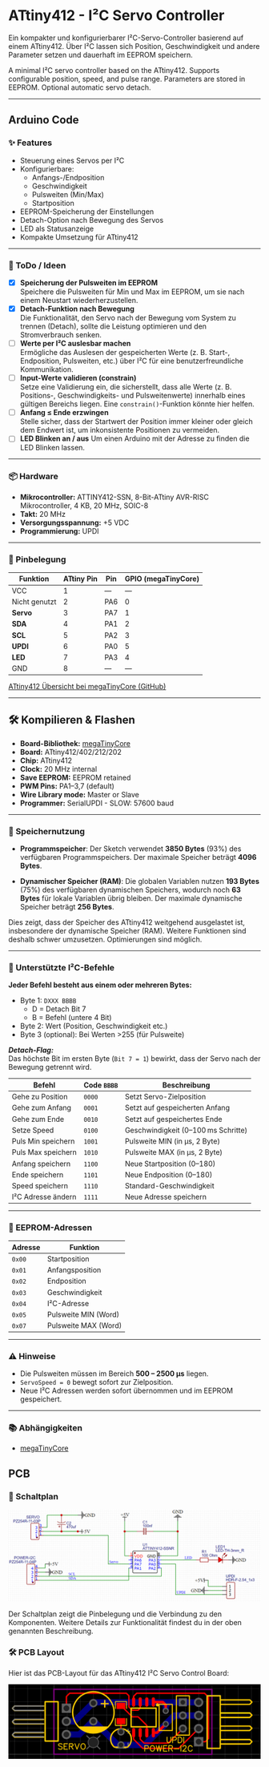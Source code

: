 # ATtiny412 - I²C Servo Controller

Ein kompakter und konfigurierbarer I²C-Servo-Controller basierend auf einem ATtiny412. Über I²C lassen sich Position, Geschwindigkeit und andere Parameter setzen und dauerhaft im EEPROM speichern.

A minimal I²C servo controller based on the ATtiny412. Supports configurable position, speed, and pulse range. Parameters are stored in EEPROM. Optional automatic servo detach.

---
## Arduino Code
### ✨ Features

- Steuerung eines Servos per I²C
- Konfigurierbare:
  - Anfangs-/Endposition
  - Geschwindigkeit
  - Pulsweiten (Min/Max)
  - Startposition
- EEPROM-Speicherung der Einstellungen
- Detach-Option nach Bewegung des Servos
- LED als Statusanzeige
- Kompakte Umsetzung für ATtiny412

---

### 🧪 ToDo / Ideen

- [X] **Speicherung der Pulsweiten im EEPROM**  
  Speichere die Pulsweiten für Min und Max im EEPROM, um sie nach einem Neustart wiederherzustellen.
- [x] **Detach-Funktion nach Bewegung**  
  Die Funktionalität, den Servo nach der Bewegung vom System zu trennen (Detach), sollte die Leistung optimieren und den Stromverbrauch senken.
- [ ] **Werte per I²C auslesbar machen**  
  Ermögliche das Auslesen der gespeicherten Werte (z. B. Start-, Endposition, Pulsweiten, etc.) über I²C für eine benutzerfreundliche Kommunikation.
- [ ] **Input-Werte validieren (constrain)**  
  Setze eine Validierung ein, die sicherstellt, dass alle Werte (z. B. Positions-, Geschwindigkeits- und Pulsweitenwerte) innerhalb eines gültigen Bereichs liegen. Eine `constrain()`-Funktion könnte hier helfen.
- [ ] **Anfang ≤ Ende erzwingen**  
  Stelle sicher, dass der Startwert der Position immer kleiner oder gleich dem Endwert ist, um inkonsistente Positionen zu vermeiden.
- [ ] **LED Blinken an / aus**
  Um einen Arduino mit der Adresse zu finden die LED Blinken lassen.

---

### 📦 Hardware

- **Mikrocontroller:** ATTINY412-SSN, 8-Bit-ATtiny AVR-RISC Mikrocontroller, 4 KB, 20 MHz, SOIC-8
- **Takt:** 20 MHz
- **Versorgungsspannung:** +5 VDC
- **Programmierung:** UPDI

---

### 🔌 Pinbelegung

| Funktion      | ATtiny Pin  |  Pin        | GPIO (megaTinyCore)  |
|---------------|-------------|-------------|----------------------|
| VCC           | 1           | —           | —                    |
| Nicht genutzt | 2           | PA6         | 0                    |
| **Servo**     | 3           | PA7         | 1                    |
| **SDA**       | 4           | PA1         | 2                    |
| **SCL**       | 5           | PA2         | 3                    |
| **UPDI**      | 6           | PA0         | 5                    |
| **LED**       | 7           | PA3         | 4                    |
| GND           | 8           | —           | —                    |

[ATtiny412 Übersicht bei megaTinyCore (GitHub)](https://github.com/SpenceKonde/megaTinyCore/blob/master/megaavr/extras/ATtiny_x12.md)

---

## 🛠️ Kompilieren & Flashen

- **Board-Bibliothek:** [megaTinyCore](https://github.com/SpenceKonde/megaTinyCore)
- **Board:** ATtiny412/402/212/202
- **Chip:** ATtiny412
- **Clock:** 20 MHz internal
- **Save EEPROM:** EEPROM retained
- **PWM Pins:** PA1–3,7 (default)
- **Wire Library mode:** Master or Slave
- **Programmer:** SerialUPDI - SLOW: 57600 baud

---

### 🧰 Speichernutzung

- **Programmspeicher**: Der Sketch verwendet **3850 Bytes** (93%) des verfügbaren Programmspeichers. Der maximale Speicher beträgt **4096 Bytes**.
  
- **Dynamischer Speicher (RAM)**: Die globalen Variablen nutzen **193 Bytes** (75%) des verfügbaren dynamischen Speichers, wodurch noch **63 Bytes** für lokale Variablen übrig bleiben. Der maximale dynamische Speicher beträgt **256 Bytes**.

Dies zeigt, dass der Speicher des ATtiny412 weitgehend ausgelastet ist, insbesondere der dynamische Speicher (RAM). Weitere Funktionen sind deshalb schwer umzusetzen. Optimierungen sind möglich.

---

### 🧪 Unterstützte I²C-Befehle

**Jeder Befehl besteht aus einem oder mehreren Bytes:**

- Byte 1: `DXXX BBBB`
  - D = Detach Bit 7
  - B = Befehl (untere 4 Bit)
- Byte 2: Wert (Position, Geschwindigkeit etc.)
- Byte 3 (optional): Bei Werten >255 (für Pulsweite)

***Detach-Flag:***  
Das höchste Bit im ersten Byte (`Bit 7 = 1`) bewirkt, dass der Servo nach der Bewegung getrennt wird.

| Befehl               | Code `BBBB` | Beschreibung                           |
|----------------------|-------------|----------------------------------------|
| Gehe zu Position     | `0000`      | Setzt Servo-Zielposition               |
| Gehe zum Anfang      | `0001`      | Setzt auf gespeicherten Anfang         |
| Gehe zum Ende        | `0010`      | Setzt auf gespeichertes Ende           |
| Setze Speed          | `0100`      | Geschwindigkeit (0–100 ms Schritte)    |
| Puls Min speichern   | `1001`      | Pulsweite MIN (in µs, 2 Byte)          |
| Puls Max speichern   | `1010`      | Pulsweite MAX (in µs, 2 Byte)          |
| Anfang speichern     | `1100`      | Neue Startposition (0–180)             |
| Ende speichern       | `1101`      | Neue Endposition (0–180)               |
| Speed speichern      | `1110`      | Standard-Geschwindigkeit               |
| I²C Adresse ändern   | `1111`      | Neue Adresse speichern                 |

---

### 💾 EEPROM-Adressen

| Adresse | Funktion               |
|---------|------------------------|
| `0x00`  | Startposition          |
| `0x01`  | Anfangsposition        |
| `0x02`  | Endposition            |
| `0x03`  | Geschwindigkeit        |
| `0x04`  | I²C-Adresse            |
| `0x05`  | Pulsweite MIN (Word)   |
| `0x07`  | Pulsweite MAX (Word)   |

---

### ⚠️ Hinweise

- Die Pulsweiten müssen im Bereich **500 – 2500 µs** liegen.
- `ServoSpeed = 0` bewegt sofort zur Zielposition.
- Neue I²C Adressen werden sofort übernommen und im EEPROM gespeichert.

---

### 📚 Abhängigkeiten

- [megaTinyCore](https://github.com/SpenceKonde/megaTinyCore)

## PCB
### 🔌 Schaltplan

![Schaltplan](PCB/Schaltplan.png)

Der Schaltplan zeigt die Pinbelegung und die Verbindung zu den Komponenten. Weitere Details zur Funktionalität findest du in der oben genannten Beschreibung.

### 🛠️ PCB Layout

Hier ist das PCB-Layout für das ATtiny412 I²C Servo Control Board:

![PCB Layout](PCB/pcb.png)
